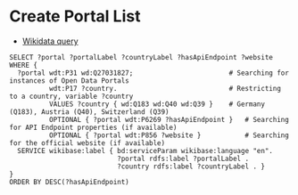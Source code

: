 # Create Portal List

* [Wikidata query](https://query.wikidata.org/#SELECT%20%3Fportal%20%3FportalLabel%20%3FcountryLabel%20%3FhasApiEndpoint%20%3Fwebsite%0AWHERE%20%7B%0A%20%20%3Fportal%20wdt%3AP31%20wd%3AQ27031827%3B%20%20%20%20%20%20%20%20%20%20%20%20%20%20%20%20%20%20%20%20%20%20%20%20%23%20Searching%20for%20instances%20of%20Open%20Data%20Portals%0A%20%20%20%20%20%20%20%20%20%20wdt%3AP17%20%3Fcountry.%20%20%20%20%20%20%20%20%20%20%20%20%20%20%20%20%20%20%20%20%20%20%20%20%20%20%20%20%23%20Restricting%20to%20a%20country%2C%20variable%20%3Fcountry%0A%20%20%20%20%20%20%20%20%20%20VALUES%20%3Fcountry%20%7B%20wd%3AQ183%20wd%3AQ40%20wd%3AQ39%20%7D%20%20%20%20%23%20Germany%20%28Q183%29%2C%20Austria%20%28Q40%29%2C%20Switzerland%20%28Q39%29%0A%20%20%20%20%20%20%20%20%20%20OPTIONAL%20%7B%20%3Fportal%20wdt%3AP6269%20%3FhasApiEndpoint%20%7D%20%20%20%23%20Searching%20for%20API%20Endpoint%20properties%20%28if%20available%29%0A%20%20%20%20%20%20%20%20%20%20OPTIONAL%20%7B%20%3Fportal%20wdt%3AP856%20%3Fwebsite%20%7D%20%20%20%20%20%20%20%20%20%20%20%23%20Searching%20for%20the%20official%20website%20%28if%20available%29%0A%20%20SERVICE%20wikibase%3Alabel%20%7B%20bd%3AserviceParam%20wikibase%3Alanguage%20%22en%22.%20%0A%20%20%20%20%20%20%20%20%20%20%20%20%20%20%20%20%20%20%20%20%20%20%20%20%20%20%20%3Fportal%20rdfs%3Alabel%20%3FportalLabel%20.%0A%20%20%20%20%20%20%20%20%20%20%20%20%20%20%20%20%20%20%20%20%20%20%20%20%20%20%20%3Fcountry%20rdfs%3Alabel%20%3FcountryLabel%20.%20%7D%0A%7D%0AORDER%20BY%20DESC%28%3FhasApiEndpoint%29%0A%0A)

```
SELECT ?portal ?portalLabel ?countryLabel ?hasApiEndpoint ?website
WHERE {
  ?portal wdt:P31 wd:Q27031827;                        # Searching for instances of Open Data Portals
          wdt:P17 ?country.                            # Restricting to a country, variable ?country
          VALUES ?country { wd:Q183 wd:Q40 wd:Q39 }    # Germany (Q183), Austria (Q40), Switzerland (Q39)
          OPTIONAL { ?portal wdt:P6269 ?hasApiEndpoint }   # Searching for API Endpoint properties (if available)
          OPTIONAL { ?portal wdt:P856 ?website }           # Searching for the official website (if available)
  SERVICE wikibase:label { bd:serviceParam wikibase:language "en". 
                           ?portal rdfs:label ?portalLabel .
                           ?country rdfs:label ?countryLabel . }
}
ORDER BY DESC(?hasApiEndpoint)
```
